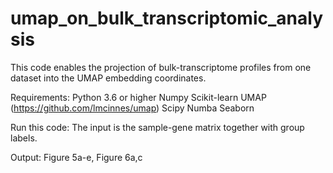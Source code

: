 # umap_on_bulk_transcriptomic_analysis
This code enables the projection of bulk-transcriptome profiles from one dataset into the UMAP embedding coordinates.


Requirements:
Python 3.6 or higher
Numpy
Scikit-learn
UMAP (https://github.com/lmcinnes/umap)
Scipy
Numba
Seaborn

Run this code:
The input is the sample-gene matrix together with group labels.

Output: Figure 5a-e, Figure 6a,c
